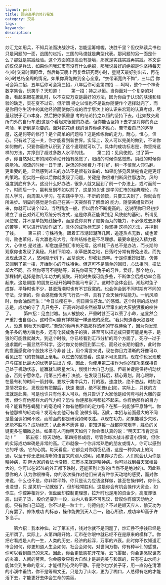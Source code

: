 ```yaml
---
layout: post
title: 顶尖高手的修行秘笈
category: 交易
tags: 
keywords: 
description: 
---
```



炒汇尤如用兵，不知兵法而决战沙场，怎能运筹帷幄，决胜千里？但仅熟读兵书也只是问题的一面，战国的赵括，三国的马谡就是典型代表。那问题的另一面是什 么？那就是实践经验。这个方面的提高没有捷境，那就是实践实践再实践。本文讲的仅仅是兵法，如果你问我汇市有没有什么绝招，那我说最好的绝招是你坚持每天 4小时交易时间盯盘，然后每天晚上再复盘研究两小时，星期天最好别出去，再花8小时总结全周的情况，如果你真能做到全心全意，“衣带渐宽终不悔”，三年后 你可会第二招，五年后你可会第三招，八年后你可会第四招......呵呵，整个一个神奇数字集合，玩笑乎？天知道！
　　第一招：持之以恒。当你面对一个复杂的对象，看起来眼花撩乱时，以不变应万变是最好的方法，因为你由于认识的肤浅和经验的缺乏，实在变不过它。但所谓 持之以恒也不是说你随便作个选择就完了，而是你用你生活中的其他经验而使你形成的哲学层次上的认识来宏观的认真考虑，尽量超脱于汇市本身，然后把你慎重思 考的结论持之以恒的坚持下去。(比如数交易所门外的自行车法)这是个看起来很傻的办法，但你能否坚持下去才是对你的真正考验，判断到是次要的。面对花花绿 绿的世界你绝不动心，苦守着自己的茅草屋，这是何等的修行？是个简单的问题吗？这是修练你的定力，耐心，恒心，信心。只有过了这一关，你才能看到新世界。实际上，没人可以完美的做到，不论你如何做的，只要你最终认识到了这个道理就可以了。具体的成功标志是，你坚持这样的方法，并挣到了超过多数人水平的钱。
　　第二招：见风使舵。过了第一步，你自然对汇市的风吹草动开始有感觉了，阳线的时候你感觉热，阴线的时候你感觉冷。顺流的时候一日千里，逆流的时候费力 不讨好，稍一不慎就人仰马翻。更重要的是，显然感到过去的办法不是很有效率的，如果能够见风使舵肯定是更好的策略。但实践一段以后你就发现了问题，关键是 你很难判断风往那边吹，风的强度到底有多大。这没什么好办法，很多人就又回到了前一个办法上，或时而前一个，时而后一个，赢利反到不如以前了，这是的关键 是学习汇市的经典理论，向前人学习，向周围人学习，在实践中学习，不断的领悟，只要工夫到了，你就会有所进步。明显的感觉是你自己在某一天突然有了解盘的 能力，随便某组货币对来，你就可以说个123，当然精度一般，但以后会不断提高的。这说明你已经初步建立了自己对外汇的系统分析方式，这是你真正能做到见 风使舵的基础。所谓见风使舵，并不是单指短线操作，而是说你具有了顺势而为的能力，不必像过去那样的苦等，可以进行机动作战了。具体的成功标志是：你坚持 这样的方法，并挣到了钱。
　　第三招：守株待兔。跟着汇市潮起潮落几回，追逐热点无数，成也萧何，败也萧何，有大赢也有大亏，年终结帐也是不尽理想。最要命是投入精力极大，心律总 是过速，却愈加感到汇市的无常。这样耗下去总不是办法，而长期的观察你也发现了奥秘。凡树下阴凉，水草肥美之地，日落时分常有野兔出没。而先发现此道之 人，悠闲隐于树下，品茶谈天，却收获颇丰。于是你重抄旧技，仿佛又回到了第一招，开始耐心的守株待兔。但这可不是简单的回归，心法相同，技法却大不同。虽 然你等可不是瞎等，首先你研究了兔子的习性，爱好，那个地方，那棵树的选择是你几年功力的凝聚。开始时失误可能多些，不断体会后成功率会高起来。这是周围 的朋友已经开始叫你黑马专家了。这时你会体会到，潮起时兔子成群，平静时也不少，甚至落潮时也有不甘寂寞的。也会体会到不同时期有不同的守法，渐渐的，你 会感觉像优秀飞行员一样，具有了全天候作站能力。一帆风顺时，你会油然而生：“今日长樱在手，何日束住苍龙。”的感慨。这个时期的成功标志是，成功的守了 几只兔子，正高兴时却突然被草从里窜出的大灰狼狠狠的咬住了。
　　第四招：见血封喉。猎人被狼咬，严重时甚至可以丢了小命，这显然会严重打击自信心。这时你可能有祥林嫂一样迷惑的感觉。“我只知道春天狼要吃人，没想 到秋天也要吃。”渐渐的你再也不敢那样悠闲的守株待兔了，因为你发现兔子多的地方狼也多，还有化装成兔子的狼，甚至可以描述成只要可能是兔子，是狼的可能性就越大，到这个时候，你已经看到汇市分析的两个方面了。死守--过于追求赢的一面显然不科学，这时你又仿佛回到第二招。而经过长期的磨练，此时你的盘面感觉和个股技术已今非昔 比，用个寓言来说，现在你目力清晰的好像可以看见正在飞的苍蝇腿上毫毛。以过去的感觉看，这是不可思意的。现在你也发现散户与庄家比最大的优势是进出方 便。因此，你使用第二招作为你的轻功来保持自己处于机动状态，能赢就叫吸星大法，慢慢壮大自己力量。但最关键是保持机动状态，否则宁愿休息。用第三招进行 决战，在发现目标后，精心筹划，耐心跟踪，在最有利的时间一箭封喉。要敢于集中兵力，打的狠，速度快，绝不恋战。时刻注意情况变化，发现没有把握后，快速 撤退，绝不犹豫(止损)。实际上，只铁的方法就是此类，可是也许只有他本人可以，他只告诉了大家他是如何弯弓射大雕的姿势，但你有他那样大的气力吗？恐怕 你连那张弓都拉不起来。你有他那样的目力吗？能看到苍蝇腿上的毫毛吗？你有他那样的定力吗？在那一刻能够平息静气。你有他那样的轻功吗？发现有变他可有凌 波微步啊。因此，本招与前面最大的不同是最强调如何不败，而前面的都是研究如何取胜。以现在功力，如果能减少失败，还能不胜吗？成功标志：从此再不愿评 股，更知道每一战都异常艰辛，胜负的关键更多在细微之处。如果有人问你明天如何？你会很认真的说：“明天汇市肯定波动！”
　　第五招：惊天动地。第四招修成后，尽管你每次战斗都谨小慎微，但你的实际成功率确是非常的高。汇市就像一个你非常熟悉的朋友或情人，你可以感到它的呼 吸，它的心跳。每天看盘，它都会对你窃窃私语，这是一种灵魂上的沟通，以至于你无法用清晰的语言来向别人说明，如果你尽力说，人们就会认为你是精神病，实 际大家的看法也没错，汇市本来就是精神病。你可以找到每天涨幅最大的，你可以在95%的外汇都下跌时，还能买到上涨的(当然不是绝对的)。因此熟悉你的人 认为你很神奇，你的没次操作对他们来说有种惊天动地的感受，而对你来说，什么也不是，你非常平静，你只是认为应该这样做，甚至在操作时，你什么也没想，只 是灵机一动就做了，但却经常胜利。这是你会有机会操作大资金，如作庄，你控筹相对少，但盘面却控制更理想，拉升时也是用的资金少，高度却很高，出完了货， 股价还要升一段，业内人看来不可思议，皆叹你有惊天动地之能。只有你自己知道，你不过是一粒尘土，何德何能？不过是顺天应人，偷天功为几有罢了。修练成功 的标志，操作能做到天人合一，随心所欲，成功率却高于许多高手。

　　第六招：我本神仙。过了第五招，钱对你就不是问题了，炒汇挣不挣钱已经是无所谓了。实际上，从第四段开始，汇市在你眼中就已经不在是原来的模样了。你 把它看成是人的一生，人类的历史，经济的起浮，万事的兴衰。此时你不仅知道汇市会如何，你更知道人生会如何，社会会如何，对世间万物，你有种半仙的感觉， 你可以看到自己的未来。因此，你会更敏感花开花落，云飞雾起，你会更感叹世态的炎凉，人间的劳苦。你会感受只有大自然才是最完美与和谐的，只有在山水间才 能体会到生命的意义，才能得到心灵的平静。于是你也学姜子牙，用一直钩在清清的小溪中垂钓，你不是等周文王，只是为了山水，更为了糊口，人总得有吃的才能 活下去，才能更好去体会生命的美丽。
